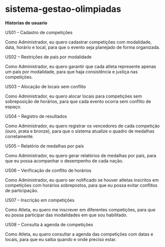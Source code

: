 # sistema-gestao-olimpiadas
**Historias de usuario**

US01 – Cadastro de competições

Como Administrador,
eu quero cadastrar competições com modalidade, data, horário e local,
para que o evento seja planejado de forma organizada.

US02 – Restrições de país por modalidade

Como Administrador,
eu quero garantir que cada atleta represente apenas um país por modalidade,
para que haja consistência e justiça nas competições.

US03 – Alocação de locais sem conflito

Como Administrador,
eu quero alocar locais para competições sem sobreposição de horários,
para que cada evento ocorra sem conflito de espaço.

US04 – Registro de resultados

Como Administrador,
eu quero registrar os vencedores de cada competição (ouro, prata e bronze),
para que o sistema atualize o quadro de medalhas corretamente.

US05 – Relatório de medalhas por país

Como Administrador,
eu quero gerar relatórios de medalhas por país,
para que eu possa acompanhar o desempenho de cada nação.

US06 – Verificação de conflito de horários

Como Administrador,
eu quero ser notificado se houver atletas inscritos em competições com horários sobrepostos,
para que eu possa evitar conflitos de participação.

US07 – Inscrição em competições

Como Atleta,
eu quero me inscrever em diferentes competições,
para que eu possa participar das modalidades em que sou habilitado.

US08 – Consulta à agenda de competições

Como Atleta,
eu quero consultar a agenda das competições com datas e locais,
para que eu saiba quando e onde preciso estar.

